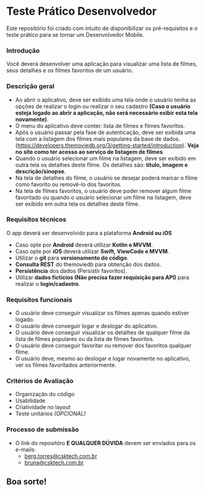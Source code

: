 # Teste Prático Desenvolvedor

Este repositório foi criado com intuito de disponibilizar os pré-requisitos e o teste prático para se tornar um Desenvolvedor Mobile.

### Introdução

Você deverá desenvolver uma aplicação para visualizar uma lista de filmes, seus detalhes e os filmes favoritos de um usuário.

### Descrição geral

- Ao abrir o aplicativo, deve ser exibido uma tela onde o usuário tenha as opções de realizar o login ou realizar o seu cadastro **(Caso o usuário esteja logado ao abrir a aplicação, não será necessário exibir esta tela novamente)**.
- O menu do aplicativo deve conter: lista de filmes e filmes favoritos. 
- Após o usuário passar pela fase de autenticação, deve ser exibida uma tela com a listagem dos filmes mais populares da base de dados. (https://developers.themoviedb.org/3/getting-started/introduction). **Veja no site como ter acesso ao serviço de listagem de filmes**.
- Quando o usuário selecionar um filme na listagem, deve ser exibido em outra tela os detalhes deste filme. Os detalhes são: **título, imagem e descrição/sinopse**. 
- Na tela de detalhes do filme, o usuário se desejar poderá marcar o filme como favorito ou removê-lo dos favoritos.
- Na tela de filmes favoritos, o usuário deve poder remover algum filme favoritado ou quando o usuário selecionar um filme na listagem, deve ser exibido em outra tela os detalhes deste filme.

### Requisitos técnicos

O app deverá ser desenvolvido para a plataforma **Android ou iOS**

- Caso opte por **Android** deverá utilizar **Kotlin e MVVM**.
- Caso opte por **iOS** deverá utilizar **Swift, ViewCode e MVVM**.
- Utilizar o **git** para **versionamento do código**.
- **Consulta REST** do themoviedb para obtenção dos dados.
- **Persistência** dos dados (Persistir favoritos).
- Utilizar **dados fictícios (Não precisa fazer requisição para API)** para realizar o **login/cadastro**.

### Requisitos funcionais
- O usuário deve conseguir visualizar os filmes apenas quando estiver logado.
- O usuário deve conseguir logar e deslogar do aplicativo.
- O usuário deve conseguir visualizar os detalhes de qualquer filme da lista de filmes populares ou da lista de filmes favoritos.
- O usuário deve conseguir favoritar ou remover dos favoritos qualquer filme.
- O usuário deve, mesmo ao deslogar e logar novamente no aplicativo, ver os filmes favoritados anteriormente.

### Critérios de Avaliação
- Organização do código
- Usabilidade
- Criatividade no layout
- Teste unitários *(OPCIONAL)*

### Processo de submissão
- O link do repositóro **E QUALQUER DÚVIDA** devem ser enviados para os e-mails: 
    - berg.torres@csktech.com.br
    - bruna@csktech.com.br
 
## Boa sorte!
